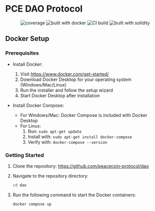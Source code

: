 # PCE DAO Protocol

<div align="center">

![coverage](https://img.shields.io/badge/coverage-90%25-brightgreen)
![built with docker](https://img.shields.io/badge/built%20with-docker-blue)
![CI build](https://img.shields.io/badge/CI%20build-passing-brightgreen)
![built with solidity](https://img.shields.io/badge/built%20with-solidity-blue)

</div>

## Docker Setup

### Prerequisites

- Install Docker:

  1. Visit https://www.docker.com/get-started/
  2. Download Docker Desktop for your operating system (Windows/Mac/Linux)
  3. Run the installer and follow the setup wizard
  4. Start Docker Desktop after installation

- Install Docker Compose:
  - For Windows/Mac: Docker Compose is included with Docker Desktop
  - For Linux:
    1. Run: `sudo apt-get update`
    2. Install with: `sudo apt-get install docker-compose`
    3. Verify with: `docker-compose --version`

### Getting Started

1. Clone the repository:
   https://github.com/peacecoin-protocol/dao

2. Navigate to the repository directory:

   ```bash
   cd dao
   ```

3. Run the following command to start the Docker containers:
   ```bash
   docker compose up
   ```
